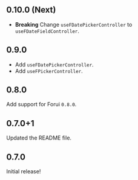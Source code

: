 ## 0.10.0 (Next)

* **Breaking** Change `useFDatePickerController` to `useFDateFieldController`.


## 0.9.0

* Add `useFDatePickerController`.
* Add `useFPickerController`.


## 0.8.0

Add support for Forui `0.8.0`.


## 0.7.0+1

Updated the README file.


## 0.7.0

Initial release!
